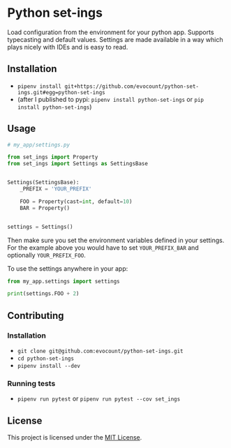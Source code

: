 # Python set-ings

Load configuration from the environment for your python app. Supports typecasting and default values. Settings are made available in a way which plays nicely with IDEs and is easy to read.

## Installation

* `pipenv install git+https://github.com/evocount/python-set-ings.git#egg=python-set-ings`
* (after I published to pypi: `pipenv install python-set-ings` or `pip install python-set-ings`)

## Usage

```python
# my_app/settings.py

from set_ings import Property
from set_ings import Settings as SettingsBase


Settings(SettingsBase):
    _PREFIX = 'YOUR_PREFIX'

    FOO = Property(cast=int, default=10)
    BAR = Property()


settings = Settings()
```

Then make sure you set the environment variables defined in your settings.
For the example above you would have to set `YOUR_PREFIX_BAR` and optionally
`YOUR_PREFIX_FOO`.

To use the settings anywhere in your app:
```python
from my_app.settings import settings

print(settings.FOO + 2)
```

## Contributing

### Installation

* `git clone git@github.com:evocount/python-set-ings.git`
* `cd python-set-ings`
* `pipenv install --dev`

### Running tests

* `pipenv run pytest`
or `pipenv run pytest --cov set_ings`

## License

This project is licensed under the [MIT License](LICENSE.md).
